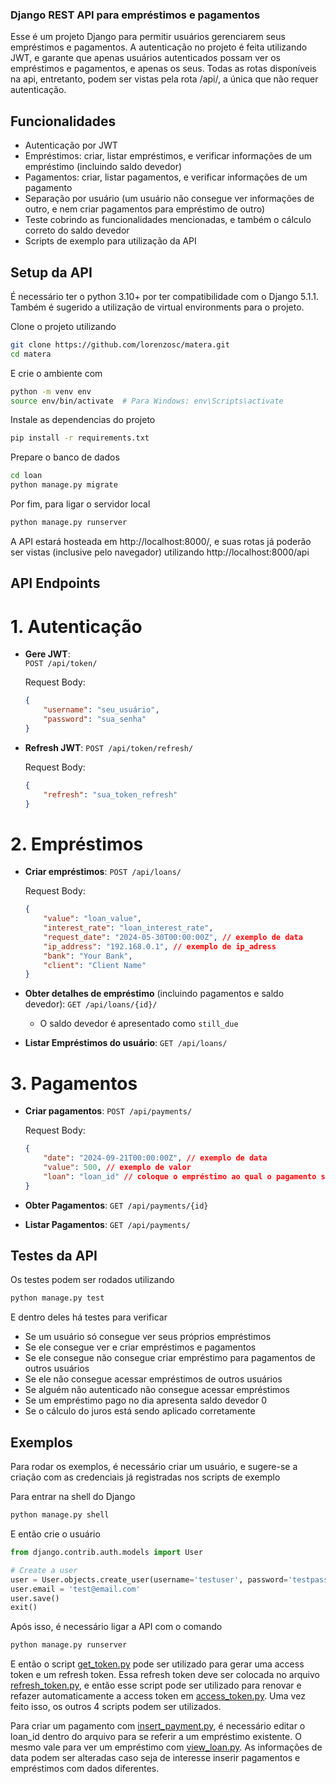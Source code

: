 ### Django REST API para empréstimos e pagamentos

Esse é um projeto Django para permitir usuários gerenciarem seus empréstimos e pagamentos. A autenticação no projeto é feita utilizando JWT, e garante que apenas usuários autenticados possam ver os empréstimos e pagamentos, e apenas os seus. Todas as rotas disponíveis na api, entretanto, podem ser vistas pela rota /api/, a única que não requer autenticação.

## Funcionalidades
- Autenticação por JWT
- Empréstimos: criar, listar empréstimos, e verificar informações de um empréstimo (incluindo saldo devedor)
- Pagamentos: criar, listar pagamentos, e verificar informações de um pagamento
- Separação por usuário (um usuário não consegue ver informações de outro, e nem criar pagamentos para empréstimo de outro)
- Teste cobrindo as funcionalidades mencionadas, e também o cálculo correto do saldo devedor
- Scripts de exemplo para utilização da API

## Setup da API

É necessário ter o python 3.10+ por ter compatibilidade com o Django 5.1.1. Também é sugerido a utilização de virtual environments para o projeto.

Clone o projeto utilizando
```bash
git clone https://github.com/lorenzosc/matera.git
cd matera
```

E crie o ambiente com
```bash
python -m venv env
source env/bin/activate  # Para Windows: env\Scripts\activate
```

Instale as dependencias do projeto
```bash
pip install -r requirements.txt
```

Prepare o banco de dados
```bash
cd loan
python manage.py migrate
```

Por fim, para ligar o servidor local
```bash
python manage.py runserver
```

A API estará hosteada em http://localhost:8000/, e suas rotas já poderão ser vistas (inclusive pelo navegador) utilizando http://localhost:8000/api

## API Endpoints

# 1. Autenticação

- **Gere JWT**:  
  `POST /api/token/`

  Request Body:
  ```json
  {
      "username": "seu_usuário",
      "password": "sua_senha"
  }
- **Refresh JWT**:
  `POST /api/token/refresh/`

  Request Body:

    ```json
    {
        "refresh": "sua_token_refresh"
    }
    ```
# 2. Empréstimos
- **Criar empréstimos**:
    `POST /api/loans/`

    Request Body:

    ```json
    {
        "value": "loan_value",
        "interest_rate": "loan_interest_rate",
        "request_date": "2024-05-30T00:00:00Z", // exemplo de data
        "ip_address": "192.168.0.1", // exemplo de ip_adress
        "bank": "Your Bank",
        "client": "Client Name"
    }
    ```
- **Obter detalhes de empréstimo** (incluindo pagamentos e saldo devedor):
    `GET /api/loans/{id}/`

    - O saldo devedor é apresentado como `still_due`

- **Listar Empréstimos do usuário**:
    `GET /api/loans/`

# 3. Pagamentos
- **Criar pagamentos**:
    `POST /api/payments/`

    Request Body:
    ```json
    {
        "date": "2024-09-21T00:00:00Z", // exemplo de data
        "value": 500, // exemplo de valor
        "loan": "loan_id" // coloque o empréstimo ao qual o pagamento se refere
    }
    ```
- **Obter Pagamentos**:
    `GET /api/payments/{id}`

- **Listar Pagamentos**:
    `GET /api/payments/`

## Testes da API

Os testes podem ser rodados utilizando
```bash
python manage.py test
```
E dentro deles há testes para verificar
- Se um usuário só consegue ver seus próprios empréstimos
- Se ele consegue ver e criar empréstimos e pagamentos
- Se ele consegue não consegue criar empréstimo para pagamentos de outros usuários
- Se ele não consegue acessar empréstimos de outros usuários
- Se alguém não autenticado não consegue acessar empréstimos
- Se um empréstimo pago no dia apresenta saldo devedor 0
- Se o cálculo do juros está sendo aplicado corretamente

## Exemplos

Para rodar os exemplos, é necessário criar um usuário, e sugere-se a criação com as credenciais já registradas nos scripts de exemplo

Para entrar na shell do Django
```bash
python manage.py shell
```

E então crie o usuário
```python
from django.contrib.auth.models import User

# Create a user
user = User.objects.create_user(username='testuser', password='testpassword')
user.email = 'test@email.com'
user.save()
exit()
```

Após isso, é necessário ligar a API com o comando
```bash
python manage.py runserver
```

E então o script [get_token.py](example/get_token.py) pode ser utilizado para gerar uma access token e um refresh token. Essa refresh token deve ser colocada no arquivo [refresh_token.py](example/refresh_token.py), e então esse script pode ser utilizado para renovar e refazer automaticamente a access token em [access_token.py](example/access_token.py). Uma vez feito isso, os outros 4 scripts podem ser utilizados.

Para criar um pagamento com [insert_payment.py](example/insert_payment.py), é necessário editar o loan_id dentro do arquivo para se referir a um empréstimo existente. O mesmo vale para ver um empréstimo com [view_loan.py](example/view_loan.py). As informações de data podem ser alteradas caso seja de interesse inserir pagamentos e empréstimos com dados diferentes.